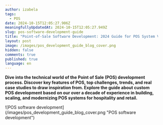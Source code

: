 ```yaml
---
author: izabela
tags:
  - POS
date: 2024-10-15T12:05:27.906Z
meaningfullyUpdatedAt: 2024-10-15T12:05:27.949Z
slug: pos-software-development-guide
title: "Point-of-Sale Software Development: 2024 Guide for POS System Vendors"
layout: post
image: /images/pos_development_guide_blog_cover.png
hidden: false
comments: true
published: true
language: en
---
```

**Dive into the technical world of the Point of Sale (POS) development process. Discover key features of POS, top challenges, trends, and real case studies to draw inspiration from. Explore the guide about custom POS development based on our over a decade of experience in building, scaling, and modernizing POS systems for hospitality and retail.**

<div className="image">![POS software development](/images/pos_development_guide_blog_cover.png "POS software development")</div>